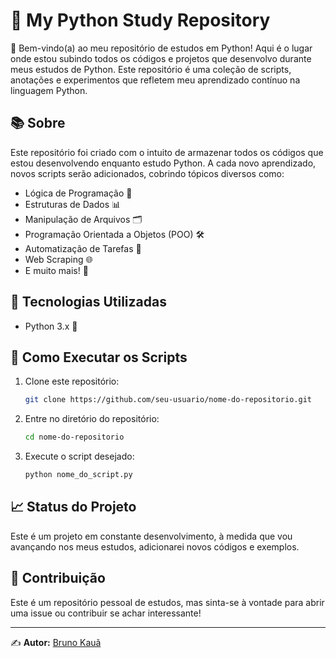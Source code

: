 # 🐍 My Python Study Repository

👋 Bem-vindo(a) ao meu repositório de estudos em Python! Aqui é o lugar onde estou subindo todos os códigos e projetos que desenvolvo durante meus estudos de Python. Este repositório é uma coleção de scripts, anotações e experimentos que refletem meu aprendizado contínuo na linguagem Python.

## 📚 Sobre

Este repositório foi criado com o intuito de armazenar todos os códigos que estou desenvolvendo enquanto estudo Python. A cada novo aprendizado, novos scripts serão adicionados, cobrindo tópicos diversos como:

- Lógica de Programação 🧠
- Estruturas de Dados 📊
- Manipulação de Arquivos 🗂️
- Programação Orientada a Objetos (POO) 🛠️
- Automatização de Tarefas 🤖
- Web Scraping 🌐
- E muito mais! 🚀

## 🔧 Tecnologias Utilizadas

- Python 3.x 🐍

## 🚀 Como Executar os Scripts

1. Clone este repositório:
   ```bash
   git clone https://github.com/seu-usuario/nome-do-repositorio.git
   ```

2. Entre no diretório do repositório:
   ```bash
   cd nome-do-repositorio
   ```

3. Execute o script desejado:
   ```bash
   python nome_do_script.py
   ```

## 📈 Status do Projeto

Este é um projeto em constante desenvolvimento, à medida que vou avançando nos meus estudos, adicionarei novos códigos e exemplos.

## 🤝 Contribuição

Este é um repositório pessoal de estudos, mas sinta-se à vontade para abrir uma issue ou contribuir se achar interessante!

---

✍️ **Autor:** [Bruno Kauã](https://github.com/brunokauaal)

```

